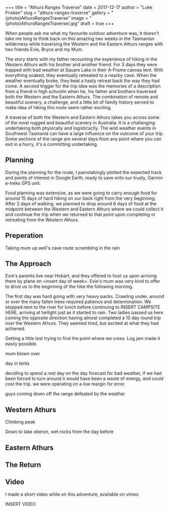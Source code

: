 +++
title = "Athurs Ranges Traverse"
date = 2017-12-17
author = "Luke Frisken"
slug = "athurs-ranges-traverse"
gallery = "{photo}AthursRangesTraverse"
image = "{photo}AthursRangesTraverse/.jpg"
draft = true
+++

When people ask me what my favourite outdoor adventure was, it doesn't
take me long to think back on this amazing two weeks in the Tasmanian
wilderness while traversing the Western and the Eastern Athurs ranges
with two friends Evie, Bryce and my Mum.

The story starts with my father recounting the experience of hiking in
the Western Athurs with his brother and another friend. For 3 days they
were trapped with bad weather at Square Lake in their A-Frame canvas
tent. With everything soaked, they eventually retreated to a nearby
cave. When the weather eventually broke, they beat a hasty retreat back
the way they had come. A second trigger for the trip idea was the
memories of a description from a friend in high schoolm when he, his
father and brothers traversed both the Western and the Eastern Athurs.
The combination of remote and beautiful scenery, a challenge, and a
little bit of family history served to make idea of hiking this route
seem rather exciting.

A traverse of both the Western and Eastern Athurs takes you across some
of the most rugged and beautiful scenery in Australia. It is a
challenging undertaking both physically and logisticaclly. The wild
weather events in Southwest Tasmania can have a large influence on the
outcome of your trip. Some sections of the range are several days from
any point where you can exit in a hurry, it's a committing undertaking.

## Planning

During the planning for the route, I painstakingly plotted the expected
track and points of interest in Google Earth, ready to save onto our
trusty, Garmin e-treks GPS unit.

Food planning was extensive, as we were going to carry enough food for
around 15 days of hard hiking on our back right from the very beginning.
After 2 days of walking, we planned to drop around 6 days of food at the
midpoint between the Western and Eastern Athurs where we could collect
it and continue the trip when we returned to that point upon completing
or retreating from the Western Athurs.

## Preperation

Taking mum up well's cave route scrambling in the rain

## The Approach

Evie's parents live near Hobart, and they offered to host us upon
arriving there by plane on \<insert day of week\>. Evie's mum was very
kind to offer to drive us to the beginning of the hike the following
morning.

The first day was hard going with very heavy packs. Crawling under,
around or over the many fallen trees required patience and
determination. We stopped next to the river for lunch before continuing
to INSERT CAMPSITE HERE, arriving at twilight just as it started to
rain. Two ladies passed us here coming the opposite direction having
almost completed a 10 day round trip over the Western Athurs. They
seemed tired, but excited at what they had achieved.

Getting a little lost trying to find the point where we cross. Log jam
made it easily possible.

mum blown over

day in tents

deciding to spend a rest day on the day forecast for bad weather, if we
had been forced to turn around it would have been a waste of energy, and
could cost the trip. we were operating on a low margin for error.

guys coming down off the range defeated by the weather

## Western Athurs

Climbing peak

Down to lake oberon, wet rocks from the day before

## Eastern Athurs

## The Return

## Video

I made a short video while on this adventure, available on vimeo

INSERT VIDEO

